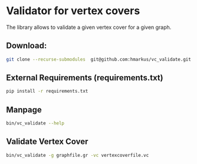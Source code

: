 # Validator for vertex covers
The library allows to validate a given vertex cover for a given graph.


## Download:
```bash
git clone --recurse-submodules  git@github.com:hmarkus/vc_validate.git
````


## External Requirements (requirements.txt)
```bash
pip install -r requirements.txt
```

## Manpage
```bash
bin/vc_validate --help
```

## Validate Vertex Cover
```bash
bin/vc_validate -g graphfile.gr -vc vertexcoverfile.vc
```
